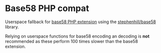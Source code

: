 # Base58 PHP compat

Userspace fallback for [base58 PHP extension](https://github.com/legalthings/base58-php-ext) using the
[stephenhill/base58](https://github.com/stephen-hill/base58php) library.

Relying on userspace functions for base58 encoding an decoding is **not** recommended as these perform 100 times slower
than the base58 extension.

